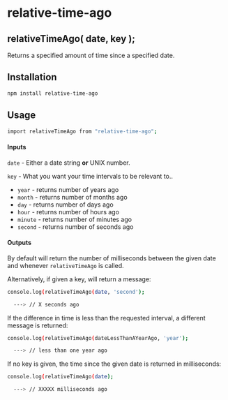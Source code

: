 # relative-time-ago

## relativeTimeAgo( date, key );

Returns a specified amount of time since a specified date.

## Installation

```sh
npm install relative-time-ago
```

## Usage

```sh
import relativeTimeAgo from "relative-time-ago";
```

#### Inputs

`date` - Either a date string **or** UNIX number.

`key` - What you want your time intervals to be relevant to..

- `year` - returns number of years ago
- `month` - returns number of months ago
- `day` - returns number of days ago
- `hour` - returns number of hours ago
- `minute` - returns number of minutes ago
- `second` - returns number of seconds ago

#### Outputs

By default will return the number of milliseconds between the given date and whenever `relativeTimeAgo` is called.

Alternatively, if given a key, will return a message:

```sh
console.log(relativeTimeAgo(date, 'second');

  ---> // X seconds ago
```

If the difference in time is less than the requested interval, a different message is returned:

```sh
console.log(relativeTimeAgo(dateLessThanAYearAgo, 'year');

  ---> // less than one year ago
```

If no key is given, the time since the given date is returned in milliseconds:

```sh
console.log(relativeTimeAgo(date);

  ---> // XXXXX milliseconds ago
```
